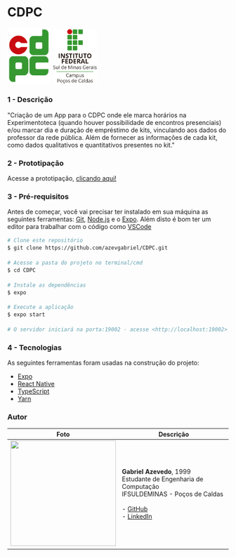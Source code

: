 # CDPC

<div float="left">
  <img src="src/assets/images/cdpc_logo.png" width="100px"/>
  <img src="src/assets/images/if_logo.png" width="100px"/>
</div>

### 1 - Descrição

"Criação de um App para o CDPC onde ele marca horários na Experimentoteca (quando houver possibilidade de encontros
presenciais) e/ou marcar dia e duração de empréstimo de kits, vinculando aos
dados do professor da rede pública. Além de fornecer as informações de cada kit,
como dados qualitativos e quantitativos presentes no kit."

### 2 - Prototipação

Acesse a prototipação, <a href="https://whimsical.com/cdpc-GC1JSnTZoS3ZGKyAp1VCnM">clicando aqui!</a>

### 3 - Pré-requisitos

Antes de começar, você vai precisar ter instalado em sua máquina as seguintes ferramentas:
[Git](https://git-scm.com), [Node.js](https://nodejs.org/en/) e o [Expo](https://docs.expo.io/).
Além disto é bom ter um editor para trabalhar com o código como [VSCode](https://code.visualstudio.com/)

```bash
# Clone este repositório
$ git clone https://github.com/azevgabriel/CDPC.git

# Acesse a pasta do projeto no terminal/cmd
$ cd CDPC

# Instale as dependências
$ expo

# Execute a aplicação
$ expo start

# O servidor iniciará na porta:19002 - acesse <http://localhost:19002>
```

### 4 - Tecnologias

As seguintes ferramentas foram usadas na construção do projeto:

- [Expo](https://expo.io/)
- [React Native](https://reactnative.dev/)
- [TypeScript](https://www.typescriptlang.org/)
- [Yarn](https://yarnpkg.com/)

### Autor

Foto   | Descrição
--------- | ------
<img src="https://github.com/azevgabriel.png" width="240" height="240"/>| <strong>Gabriel Azevedo</strong>, 1999 </br> Estudante de Engenharia de Computação </br>IFSULDEMINAS - Poços de Caldas</br></br> - <a href="https://github.com/azevgabriel">GitHub</a> </br> - <a href="https://www.linkedin.com/in/azevgabriel/">LinkedIn</a>
